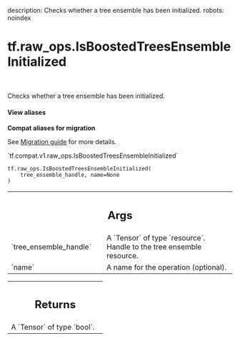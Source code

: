 description: Checks whether a tree ensemble has been initialized.
robots: noindex

# tf.raw_ops.IsBoostedTreesEnsembleInitialized

<!-- Insert buttons and diff -->

<table class="tfo-notebook-buttons tfo-api nocontent" align="left">

</table>



Checks whether a tree ensemble has been initialized.

<section class="expandable">
  <h4 class="showalways">View aliases</h4>
  <p>
<b>Compat aliases for migration</b>
<p>See
<a href="https://www.tensorflow.org/guide/migrate">Migration guide</a> for
more details.</p>
<p>`tf.compat.v1.raw_ops.IsBoostedTreesEnsembleInitialized`</p>
</p>
</section>

<pre class="devsite-click-to-copy prettyprint lang-py tfo-signature-link">
<code>tf.raw_ops.IsBoostedTreesEnsembleInitialized(
    tree_ensemble_handle, name=None
)
</code></pre>



<!-- Placeholder for "Used in" -->


<!-- Tabular view -->
 <table class="responsive fixed orange">
<colgroup><col width="214px"><col></colgroup>
<tr><th colspan="2"><h2 class="add-link">Args</h2></th></tr>

<tr>
<td>
`tree_ensemble_handle`
</td>
<td>
A `Tensor` of type `resource`.
Handle to the tree ensemble resource.
</td>
</tr><tr>
<td>
`name`
</td>
<td>
A name for the operation (optional).
</td>
</tr>
</table>



<!-- Tabular view -->
 <table class="responsive fixed orange">
<colgroup><col width="214px"><col></colgroup>
<tr><th colspan="2"><h2 class="add-link">Returns</h2></th></tr>
<tr class="alt">
<td colspan="2">
A `Tensor` of type `bool`.
</td>
</tr>

</table>

